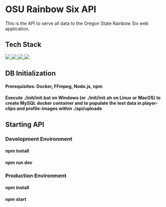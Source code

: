 # OSU Rainbow Six API
This is the API to serve all data to the Oregon State Rainbow Six web application.

## Tech Stack
<a href="https://nodejs.org/en/docs/">
  <img src="https://img.shields.io/badge/Node-43853D?style=for-the-badge&logo=node.js&logoColor=white">
</a>
<a href="http://expressjs.com/">
  <img src="https://img.shields.io/badge/Express-323230?style=for-the-badge&logo=express&logoColor=61DAFB">
</a>
<a href="https://dev.mysql.com/doc/">
  <img src="https://img.shields.io/badge/mysql-%2300000f.svg?style=for-the-badge&logo=mysql&logoColor=white">
</a>
<a href="https://sequelize.org/docs/v6/">
  <img src="https://img.shields.io/badge/Sequelize-52B0E7?style=for-the-badge&logo=Sequelize&logoColor=white">
</a>

## DB Initialization

#### Prerequisites: Docker, FFmpeg, Node.js, npm 

#### Execute ./init/init.bat on Windows (or ./init/init.sh on Linux or MacOS) to create MySQL docker container and to populate the test data in player-clips and profile-images within ./api/uploads

## Starting API

### Development Environment
#### npm install
#### npm run dev
### Production Environment
#### npm install
#### npm start
